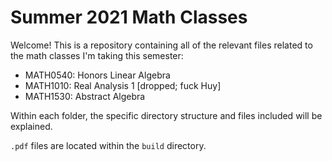 # Summer 2021 Math Classes

Welcome! This is a repository containing all of the relevant files related to the math classes I'm
taking this semester:

- MATH0540: Honors Linear Algebra
- MATH1010: Real Analysis 1 [dropped; fuck Huy]
- MATH1530: Abstract Algebra

Within each folder, the specific directory structure and files included will be explained.

`.pdf` files are located within the `build` directory.
